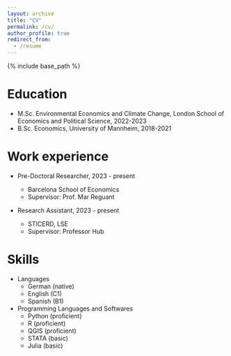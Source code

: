```yaml
---
layout: archive
title: "CV"
permalink: /cv/
author_profile: true
redirect_from:
  - /resume
---
```


{% include base_path %}

Education
======
* M.Sc. Environmental Economics and Climate Change, London School of Economics and Political Science, 2022-2023
* B.Sc. Economics, University of Mannheim, 2018-2021

Work experience
======
* Pre-Doctoral Researcher, 2023 - present
  * Barcelona School of Economics
  * Supervisor: Prof. Mar Reguant

* Research Assistant, 2023 - present
  * STICERD, LSE
  * Supervisor: Professor Hub
  
Skills
======
* Languages
  * German (native)
  * English (C1)
  * Spanish (B1)
* Programming Languages and Softwares
  * Python (proficient)
  * R (proficient)
  * QGIS (proficient)
  * STATA (basic)
  * Julia (basic)



  

